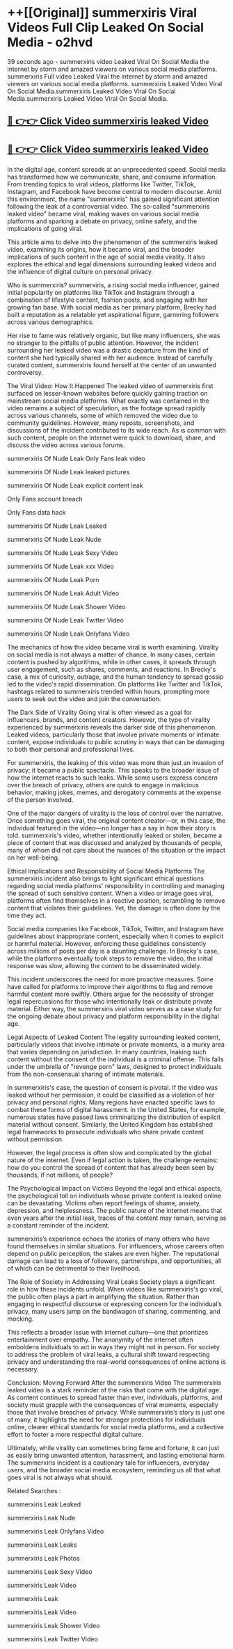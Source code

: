 # ++[[Original]] summerxiris Viral Videos Full Clip Leaked On Social Media - o2hvd<br>

39 seconds ago - summerxiris video Leaked Viral On Social Media the internet by storm and amazed viewers on various social media platforms.
summerxiris Full video Leaked Viral the internet by storm and amazed viewers on various social media platforms. summerxiris Leaked Video Viral On Social Media.summerxiris Leaked Video Viral On Social Media.summerxiris Leaked Video Viral On Social Media.<br>


## [🔴 👉👉 Click Video summerxiris leaked Video ](https://onlyclips.site?title=summerxiris&ref=git)

## [🔴 👉👉 Click Video summerxiris leaked Video ](https://onlyclips.site?title=summerxiris&ref=git)

In the digital age, content spreads at an unprecedented speed. Social media has transformed how we communicate, share, and consume information. From trending topics to viral videos, platforms like Twitter, TikTok, Instagram, and Facebook have become central to modern discourse. Amid this environment, the name "summerxiris" has gained significant attention following the leak of a controversial video. The so-called "summerxiris leaked video" became viral, making waves on various social media platforms and sparking a debate on privacy, online safety, and the implications of going viral.

This article aims to delve into the phenomenon of the summerxiris leaked video, examining its origins, how it became viral, and the broader implications of such content in the age of social media virality. It also explores the ethical and legal dimensions surrounding leaked videos and the influence of digital culture on personal privacy.

Who is summerxiris?
summerxiris, a rising social media influencer, gained initial popularity on platforms like TikTok and Instagram through a combination of lifestyle content, fashion posts, and engaging with her growing fan base. With social media as her primary platform, Brecky had built a reputation as a relatable yet aspirational figure, garnering followers across various demographics.

Her rise to fame was relatively organic, but like many influencers, she was no stranger to the pitfalls of public attention. However, the incident surrounding her leaked video was a drastic departure from the kind of content she had typically shared with her audience. Instead of carefully curated content, summerxiris found herself at the center of an unwanted controversy.

The Viral Video: How It Happened
The leaked video of summerxiris first surfaced on lesser-known websites before quickly gaining traction on mainstream social media platforms. What exactly was contained in the video remains a subject of speculation, as the footage spread rapidly across various channels, some of which removed the video due to community guidelines. However, many reposts, screenshots, and discussions of the incident contributed to its wide reach. As is common with such content, people on the internet were quick to download, share, and discuss the video across various forums.

summerxiris Of Nude Leak Only Fans leak video

summerxiris Of Nude Leak leaked pictures

summerxiris Of Nude Leak explicit content leak

Only Fans account breach

Only Fans data hack

summerxiris Of Nude Leak Leaked

summerxiris Of Nude Leak Nude

summerxiris Of Nude Leak Sexy Video

summerxiris Of Nude Leak xxx Video

summerxiris Of Nude Leak Porn

summerxiris Of Nude Leak Adult Video

summerxiris Of Nude Leak Shower Video

summerxiris Of Nude Leak Twitter Video

summerxiris Of Nude Leak Onlyfans Video

The mechanics of how the video became viral is worth examining. Virality on social media is not always a matter of chance. In many cases, certain content is pushed by algorithms, while in other cases, it spreads through user engagement, such as shares, comments, and reactions. In Brecky's case, a mix of curiosity, outrage, and the human tendency to spread gossip led to the video's rapid dissemination. On platforms like Twitter and TikTok, hashtags related to summerxiris trended within hours, prompting more users to seek out the video and join the conversation.

The Dark Side of Virality
Going viral is often viewed as a goal for influencers, brands, and content creators. However, the type of virality experienced by summerxiris reveals the darker side of this phenomenon. Leaked videos, particularly those that involve private moments or intimate content, expose individuals to public scrutiny in ways that can be damaging to both their personal and professional lives.

For summerxiris, the leaking of this video was more than just an invasion of privacy; it became a public spectacle. This speaks to the broader issue of how the internet reacts to such leaks. While some users express concern over the breach of privacy, others are quick to engage in malicious behavior, making jokes, memes, and derogatory comments at the expense of the person involved.

One of the major dangers of virality is the loss of control over the narrative. Once something goes viral, the original content creator—or, in this case, the individual featured in the video—no longer has a say in how their story is told. summerxiris's video, whether intentionally leaked or stolen, became a piece of content that was discussed and analyzed by thousands of people, many of whom did not care about the nuances of the situation or the impact on her well-being.

Ethical Implications and Responsibility of Social Media Platforms
The summerxiris incident also brings to light significant ethical questions regarding social media platforms' responsibility in controlling and managing the spread of such sensitive content. When a video or image goes viral, platforms often find themselves in a reactive position, scrambling to remove content that violates their guidelines. Yet, the damage is often done by the time they act.

Social media companies like Facebook, TikTok, Twitter, and Instagram have guidelines about inappropriate content, especially when it comes to explicit or harmful material. However, enforcing these guidelines consistently across millions of posts per day is a daunting challenge. In Brecky's case, while the platforms eventually took steps to remove the video, the initial response was slow, allowing the content to be disseminated widely.

This incident underscores the need for more proactive measures. Some have called for platforms to improve their algorithms to flag and remove harmful content more swiftly. Others argue for the necessity of stronger legal repercussions for those who intentionally leak or distribute private material. Either way, the summerxiris viral video serves as a case study for the ongoing debate about privacy and platform responsibility in the digital age.

Legal Aspects of Leaked Content
The legality surrounding leaked content, particularly videos that involve intimate or private moments, is a murky area that varies depending on jurisdiction. In many countries, leaking such content without the consent of the individual is a criminal offense. This falls under the umbrella of "revenge porn" laws, designed to protect individuals from the non-consensual sharing of intimate materials.

In summerxiris's case, the question of consent is pivotal. If the video was leaked without her permission, it could be classified as a violation of her privacy and personal rights. Many regions have enacted specific laws to combat these forms of digital harassment. In the United States, for example, numerous states have passed laws criminalizing the distribution of explicit material without consent. Similarly, the United Kingdom has established legal frameworks to prosecute individuals who share private content without permission.

However, the legal process is often slow and complicated by the global nature of the internet. Even if legal action is taken, the challenge remains: how do you control the spread of content that has already been seen by thousands, if not millions, of people?

The Psychological Impact on Victims
Beyond the legal and ethical aspects, the psychological toll on individuals whose private content is leaked online can be devastating. Victims often report feelings of shame, anxiety, depression, and helplessness. The public nature of the internet means that even years after the initial leak, traces of the content may remain, serving as a constant reminder of the incident.

summerxiris’s experience echoes the stories of many others who have found themselves in similar situations. For influencers, whose careers often depend on public perception, the stakes are even higher. The reputational damage can lead to a loss of followers, partnerships, and opportunities, all of which can be detrimental to their livelihood.

The Role of Society in Addressing Viral Leaks
Society plays a significant role in how these incidents unfold. When videos like summerxiris's go viral, the public often plays a part in amplifying the situation. Rather than engaging in respectful discourse or expressing concern for the individual’s privacy, many users jump on the bandwagon of sharing, commenting, and mocking.

This reflects a broader issue with internet culture—one that prioritizes entertainment over empathy. The anonymity of the internet often emboldens individuals to act in ways they might not in person. For society to address the problem of viral leaks, a cultural shift toward respecting privacy and understanding the real-world consequences of online actions is necessary.

Conclusion: Moving Forward After the summerxiris Video
The summerxiris leaked video is a stark reminder of the risks that come with the digital age. As content continues to spread faster than ever, individuals, platforms, and society must grapple with the consequences of viral moments, especially those that involve breaches of privacy. While summerxiris’s story is just one of many, it highlights the need for stronger protections for individuals online, clearer ethical standards for social media platforms, and a collective effort to foster a more respectful digital culture.

Ultimately, while virality can sometimes bring fame and fortune, it can just as easily bring unwanted attention, harassment, and lasting emotional harm. The summerxiris incident is a cautionary tale for influencers, everyday users, and the broader social media ecosystem, reminding us all that what goes viral is not always what should.

Related Searches :

summerxiris Leak Leaked

summerxiris Leak Nude

summerxiris Leak Onlyfans Video

summerxiris Leak Leaks

summerxiris Leak Photos

summerxiris Leak Sexy Video

summerxiris Leak Video

summerxiris Leak

summerxiris Leak Video

summerxiris Leak Shower Video

summerxiris Leak Twitter Video

